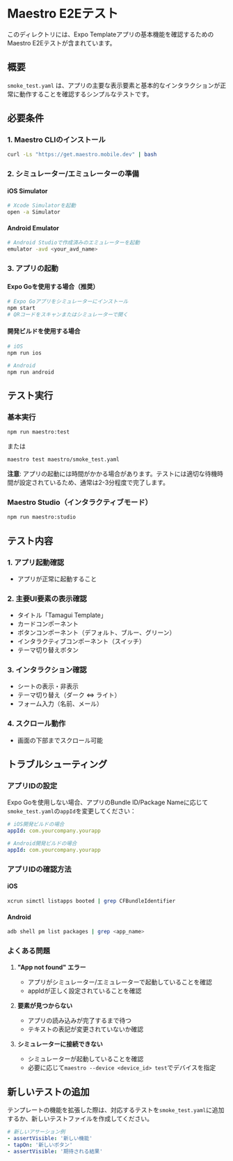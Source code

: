 # Maestro E2Eテスト

このディレクトリには、Expo Templateアプリの基本機能を確認するためのMaestro E2Eテストが含まれています。

## 概要

`smoke_test.yaml` は、アプリの主要な表示要素と基本的なインタラクションが正常に動作することを確認するシンプルなテストです。

## 必要条件

### 1. Maestro CLIのインストール

```bash
curl -Ls "https://get.maestro.mobile.dev" | bash
```

### 2. シミュレーター/エミュレーターの準備

#### iOS Simulator

```bash
# Xcode Simulatorを起動
open -a Simulator
```

#### Android Emulator

```bash
# Android Studioで作成済みのエミュレーターを起動
emulator -avd <your_avd_name>
```

### 3. アプリの起動

#### Expo Goを使用する場合（推奨）

```bash
# Expo Goアプリをシミュレーターにインストール
npm start
# QRコードをスキャンまたはシミュレーターで開く
```

#### 開発ビルドを使用する場合

```bash
# iOS
npm run ios

# Android
npm run android
```

## テスト実行

### 基本実行

```bash
npm run maestro:test
```

または

```bash
maestro test maestro/smoke_test.yaml
```

**注意**: アプリの起動には時間がかかる場合があります。テストには適切な待機時間が設定されているため、通常は2-3分程度で完了します。

### Maestro Studio（インタラクティブモード）

```bash
npm run maestro:studio
```

## テスト内容

### 1. アプリ起動確認

- アプリが正常に起動すること

### 2. 主要UI要素の表示確認

- タイトル「Tamagui Template」
- カードコンポーネント
- ボタンコンポーネント（デフォルト、ブルー、グリーン）
- インタラクティブコンポーネント（スイッチ）
- テーマ切り替えボタン

### 3. インタラクション確認

- シートの表示・非表示
- テーマ切り替え（ダーク ⇔ ライト）
- フォーム入力（名前、メール）

### 4. スクロール動作

- 画面の下部までスクロール可能

## トラブルシューティング

### アプリIDの設定

Expo Goを使用しない場合、アプリのBundle ID/Package Nameに応じて`smoke_test.yaml`の`appId`を変更してください：

```yaml
# iOS開発ビルドの場合
appId: com.yourcompany.yourapp

# Android開発ビルドの場合
appId: com.yourcompany.yourapp
```

### アプリIDの確認方法

#### iOS

```bash
xcrun simctl listapps booted | grep CFBundleIdentifier
```

#### Android

```bash
adb shell pm list packages | grep <app_name>
```

### よくある問題

1. **"App not found" エラー**
   - アプリがシミュレーター/エミュレーターで起動していることを確認
   - appIdが正しく設定されていることを確認

2. **要素が見つからない**
   - アプリの読み込みが完了するまで待つ
   - テキストの表記が変更されていないか確認

3. **シミュレーターに接続できない**
   - シミュレーターが起動していることを確認
   - 必要に応じて`maestro --device <device_id> test`でデバイスを指定

## 新しいテストの追加

テンプレートの機能を拡張した際は、対応するテストを`smoke_test.yaml`に追加するか、新しいテストファイルを作成してください。

```yaml
# 新しいアサーション例
- assertVisible: '新しい機能'
- tapOn: '新しいボタン'
- assertVisible: '期待される結果'
```
